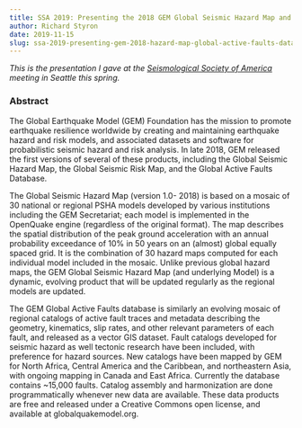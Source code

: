 ```yaml
---
title: SSA 2019: Presenting the 2018 GEM Global Seismic Hazard Map and Global Active Faults Database
author: Richard Styron
date: 2019-11-15
slug: ssa-2019-presenting-gem-2018-hazard-map-global-active-faults-database
---
```


*This is the presentation I gave at the [Seismological Society of America][ssa]
meeting in Seattle this spring.*

<script async class="speakerdeck-embed" data-id="382dc193d9d3457398509d76db03044a" data-ratio="1.33333333333333" src="//speakerdeck.com/assets/embed.js"></script>


### Abstract



The Global Earthquake Model (GEM) Foundation has the mission to promote earthquake resilience worldwide by creating and maintaining earthquake hazard and risk models, and associated datasets and software for probabilistic seismic hazard and risk analysis. In late 2018, GEM released the first versions of several of these products, including the Global Seismic Hazard Map, the Global Seismic Risk Map, and the Global Active Faults Database.

The Global Seismic Hazard Map (version 1.0- 2018) is based on a mosaic of 30 national or regional PSHA models developed by various institutions including the GEM Secretariat; each model is implemented in the OpenQuake engine (regardless of the original format). The map describes the spatial distribution of the peak ground acceleration with an annual probability exceedance of 10% in 50 years on an (almost) global equally spaced grid. It is the combination of 30 hazard maps computed for each individual model included in the mosaic. Unlike previous global hazard maps, the GEM Global Seismic Hazard Map (and underlying Model) is a dynamic, evolving product that will be updated regularly as the regional models are updated.

The GEM Global Active Faults database is similarly an evolving mosaic of regional catalogs of active fault traces and metadata describing the geometry, kinematics, slip rates, and other relevant parameters of each fault, and released as a vector GIS dataset. Fault catalogs developed for seismic hazard as well tectonic research have been included, with preference for hazard sources. New catalogs have been mapped by GEM for North Africa, Central America and the Caribbean, and northeastern Asia, with ongoing mapping in Canada and East Africa. Currently the database contains ~15,000 faults. Catalog assembly and harmonization are done programmatically whenever new data are available. These data products are free and released under a Creative Commons open license, and available at globalquakemodel.org.


[ssa]: https://www.seismosoc.org